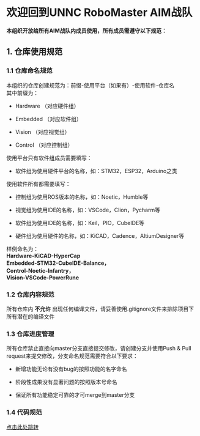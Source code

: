 # 欢迎回到UNNC RoboMaster AIM战队  

__本组织开放给所有AIM战队内成员使用，所有成员需遵守以下规范：__
## __1. 仓库使用规范__  

### 1.1 仓库命名规范  
本组织的仓库创建规范为：前缀-使用平台（如果有）-使用软件-仓库名  
其中前缀为：
* Hardware （对应硬件组）  

* Embedded （对应软件组）  

* Vision （对应视觉组）  

* Control （对应控制组）  

使用平台只有软件组成员需要填写：
* 软件组为使用硬件平台的名称，如：STM32，ESP32，Arduino之类

使用软件所有都需要填写：
* 控制组为使用ROS版本的名称，如：Noetic，Humble等

* 视觉组为使用IDE的名称，如：VSCode，Clion，Pycharm等

* 软件组为使用IDE的名称，如：Keil，PIO，CubeIDE等

* 硬件组为使用硬件的名称，如：KiCAD，Cadence，AltiumDesigner等

样例命名为：  
**Hardware-KiCAD-HyperCap  
Embedded-STM32-CubeIDE-Balance，  
Control-Noetic-Infantry，  
Vision-VSCode-PowerRune**

### 1.2 仓库内容规范
所有仓库内 __不允许__ 出现任何编译文件，请妥善使用.gitignore文件来排除项目下所有潜在的编译文件

### 1.3 仓库进度管理
所有仓库禁止直接向master分支直接提交修改，请创建分支并使用Push & Pull request来提交修改，分支命名规范需要符合以下要求：  
* 新增功能无论有没有bug的按照功能的名字命名

* 阶段性成果没有显著问题的按照版本号命名

* 保证所有功能稳定可靠的才可merge到master分支

### 1.4 代码规范
[点击此处跳转]()